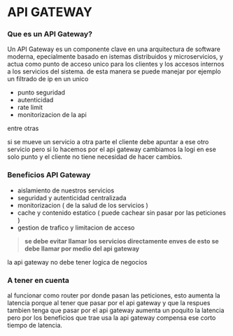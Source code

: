 # API GATEWAY

### Que es un API Gateway?

 Un API Gateway es un componente clave en una arquitectura de software moderna, epecialmente
 basado en istemas distribuidos y microservicios, y actua como punto de acceso unico para 
 los clientes y los accesos internos a los servicios del sistema. de esta manera se puede manejar por ejemplo
 un filtrado de ip en un unico 
   - punto seguridad 
   - autenticidad
   - rate limit 
   - monitorizacion de la api
 
 entre otras

 si se mueve un servicio a otra parte el cliente debe apuntar a ese otro servicio pero si lo hacemos por el api gateway cambiamos la logi en ese solo punto y el cliente no tiene necesidad de hacer cambios.


### Beneficios API Gateway

 - aislamiento de nuestros servicios
 - seguridad y autenticidad centralizada
 - monitorizacion ( de la salud de los servicios )
 - cache y contenido estatico ( puede cachear sin pasar por las peticiones )
 - gestion de trafico y limitacion de acceso

> **se debe evitar llamar los servicios directamente enves de esto se debe llamar por medio del api gateway**

la api gateway no debe tener logica de negocios


### A tener en cuenta

 al funcionar como router por donde pasan las peticiones, esto aumenta la latencia porque al tener que pasar por el api gateway y que la respues tambien tenga que pasar por el api gateway aumenta un poquito la latencia pero por los beneficios que trae usa la api gateway compensa ese corto tiempo de latencia. 

 

